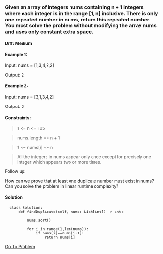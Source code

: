 ### Given an array of integers nums containing n + 1 integers where each integer is in the range [1, n] inclusive. There is only one repeated number in nums, return this repeated number. You must solve the problem without modifying the array nums and uses only constant extra space.


#### Diff: Medium

#### Example 1:

Input: nums = [1,3,4,2,2]

Output: 2


#### Example 2:

Input: nums = [3,1,3,4,2]

Output: 3
 

#### Constraints:

> 1 <= n <= 105

> nums.length == n + 1

> 1 <= nums[i] <= n

> All the integers in nums appear only once except for precisely one integer which appears two or more times.
 

Follow up:

How can we prove that at least one duplicate number must exist in nums?
Can you solve the problem in linear runtime complexity?


#### Solution:
      class Solution:
          def findDuplicate(self, nums: List[int]) -> int:

              nums.sort()

              for i in range(1,len(nums)):
                  if nums[i]==nums[i-1]:
                      return nums[i]
                      
                      
 [Go To Problem](https://leetcode.com/problems/find-the-duplicate-number/)
